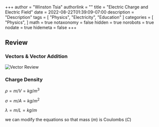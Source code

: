 +++
author = "Winston Tsia"
authorlink = ""
title = "Electric Charge and Electric Field"
date = 2022-08-22T01:39:09-07:00
description = "Description"
tags = [
    "Physics",
    "Electricity",
    "Education"
]
categories = [
    "Physics",
]
math = true
notaxonomy = false
hidden = true
norobots = true
nodate = true
hidemeta = false
+++

## Review

### Vectors & Vector Addition
![Vector Review](/rover/img/Physics/ReviewVector.jpg)


### Charge Density
$\rho = m/V = kg/m^3$

$\sigma = m/A = kg/m^2$

$\lambda = m/L = kg/m$

we can modify the equations so that mass ($m$) is Coulombs ($C$)